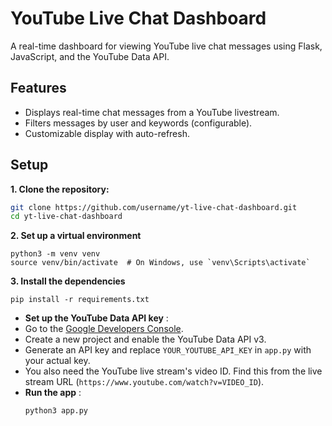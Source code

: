 # YouTube Live Chat Dashboard

A real-time dashboard for viewing YouTube live chat messages using Flask, JavaScript, and the YouTube Data API.

## Features

- Displays real-time chat messages from a YouTube livestream.
- Filters messages by user and keywords (configurable).
- Customizable display with auto-refresh.

## Setup

**1. Clone the repository:**
   ```bash
   git clone https://github.com/username/yt-live-chat-dashboard.git
   cd yt-live-chat-dashboard
   ```

**2. Set up a virtual environment**

```
python3 -m venv venv
source venv/bin/activate  # On Windows, use `venv\Scripts\activate`
```

**3. Install the dependencies** 

   ```
   pip install -r requirements.txt
   ```
   * **Set up the YouTube Data API key** :
   * Go to the [Google Developers Console](https://console.cloud.google.com).
   * Create a new project and enable the YouTube Data API v3.
   * Generate an API key and replace `YOUR_YOUTUBE_API_KEY` in `app.py` with your actual key.
   * You also need the YouTube live stream's video ID. Find this from the live stream URL (`https://www.youtube.com/watch?v=VIDEO_ID`).
   * **Run the app** :
     ```
     python3 app.py
     ```
